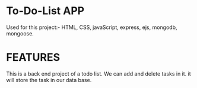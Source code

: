 # To-Do-List APP
Used for this project:- HTML, CSS, javaScript, express, ejs, mongodb, mongoose.

# FEATURES
This is a back end project of a todo list. We can add and delete tasks in it. it will store the task in our data base.

